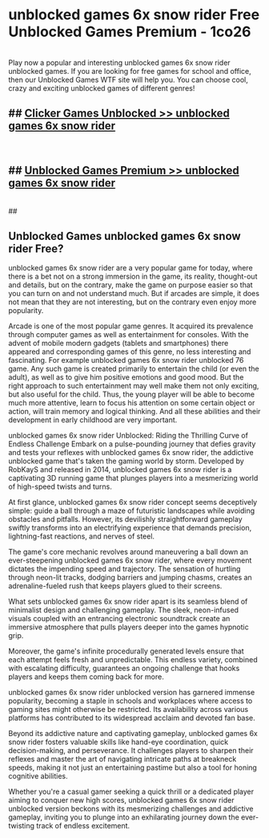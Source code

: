 # unblocked games 6x snow rider  Free Unblocked Games Premium - 1co26 <br>
<br>
Play now a popular and interesting unblocked games 6x snow rider unblocked games. If you are looking for free games for school and office, then our Unblocked Games WTF site will help you. You can choose cool, crazy and exciting unblocked games of different genres!


## ##  [Clicker Games Unblocked >> unblocked games 6x snow rider](http://freeplayer.one?title=unblocked_games_6x_snow_rider&ref=UGames)
  <br>

##  ## [Unblocked Games Premium >> unblocked games 6x snow rider](http://freeplayer.one?title=unblocked_games_6x_snow_rider&ref=UGames)
  <br>
  ##



## Unblocked Games unblocked games 6x snow rider Free?

unblocked games 6x snow rider are a very popular game for today, where there is a bet not on a strong immersion in the game, its reality, thought-out and details, but on the contrary, make the game on purpose easier so that you can turn on and not understand much. But if arcades are simple, it does not mean that they are not interesting, but on the contrary even enjoy more popularity.

Arcade is one of the most popular game genres. It acquired its prevalence through computer games as well as entertainment for consoles. With the advent of mobile modern gadgets (tablets and smartphones) there appeared and corresponding games of this genre, no less interesting and fascinating. For example unblocked games 6x snow rider unblocked 76 game. Any such game is created primarily to entertain the child (or even the adult), as well as to give him positive emotions and good mood. But the right approach to such entertainment may well make them not only exciting, but also useful for the child. Thus, the young player will be able to become much more attentive, learn to focus his attention on some certain object or action, will train memory and logical thinking. And all these abilities and their development in early childhood are very important.

unblocked games 6x snow rider Unblocked: Riding the Thrilling Curve of Endless Challenge
Embark on a pulse-pounding journey that defies gravity and tests your reflexes with unblocked games 6x snow rider, the addictive unblocked game that's taken the gaming world by storm. Developed by RobKayS and released in 2014, unblocked games 6x snow rider is a captivating 3D running game that plunges players into a mesmerizing world of high-speed twists and turns.

At first glance, unblocked games 6x snow rider concept seems deceptively simple: guide a ball through a maze of futuristic landscapes while avoiding obstacles and pitfalls. However, its devilishly straightforward gameplay swiftly transforms into an electrifying experience that demands precision, lightning-fast reactions, and nerves of steel.

The game's core mechanic revolves around maneuvering a ball down an ever-steepening unblocked games 6x snow rider, where every movement dictates the impending speed and trajectory. The sensation of hurtling through neon-lit tracks, dodging barriers and jumping chasms, creates an adrenaline-fueled rush that keeps players glued to their screens.

What sets unblocked games 6x snow rider apart is its seamless blend of minimalist design and challenging gameplay. The sleek, neon-infused visuals coupled with an entrancing electronic soundtrack create an immersive atmosphere that pulls players deeper into the games hypnotic grip.

Moreover, the game's infinite procedurally generated levels ensure that each attempt feels fresh and unpredictable. This endless variety, combined with escalating difficulty, guarantees an ongoing challenge that hooks players and keeps them coming back for more.

unblocked games 6x snow rider unblocked version has garnered immense popularity, becoming a staple in schools and workplaces where access to gaming sites might otherwise be restricted. Its availability across various platforms has contributed to its widespread acclaim and devoted fan base.

Beyond its addictive nature and captivating gameplay, unblocked games 6x snow rider fosters valuable skills like hand-eye coordination, quick decision-making, and perseverance. It challenges players to sharpen their reflexes and master the art of navigating intricate paths at breakneck speeds, making it not just an entertaining pastime but also a tool for honing cognitive abilities.

Whether you're a casual gamer seeking a quick thrill or a dedicated player aiming to conquer new high scores, unblocked games 6x snow rider unblocked version beckons with its mesmerizing challenges and addictive gameplay, inviting you to plunge into an exhilarating journey down the ever-twisting track of endless excitement.